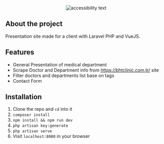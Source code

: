 <p align="center">
  <img src="https://github.com/zsoltibv/ikar-medical/main/public/img/hero.png" alt="accessibility text">
</p>

## About the project

Presentation site made for a client with Laravel PHP and VueJS.
## Features

- General Presentation of medical department
- Scrape Doctor and Department info from https://bhtclinic.com.tr/ site
- Filter doctors and departments list base on tags
- Contact Form
## Installation

1. Clone the repo and `cd` into it
1. `composer install`
1. `npm install && npm run dev`
1. `php artisan key:generate`
1. `php artisan serve`
1. Visit `localhost:8000` in your browser
